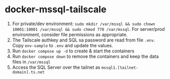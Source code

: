 # docker-mssql-tailscale

1. For private/dev environment: `sudo mkdir /var/mssql && sudo chown 10001:10001 /var/mssql && sudo chmod 770 /var/mssql`. For server/prod environment, consider file permissions as appropriate.
1. The Tailscale authkey and SQL sa password are read from file `.env`. Copy `env-sample` to `.env` and update the values.
1. Run `docker compose up -d` to create & start the containers
1. Run `docker compose down` to remove the containers and keep the data files in `/var/mssql`
1. Access the SQL Server over the tailnet as `mssql1.[tailnet-domain].ts.net`
